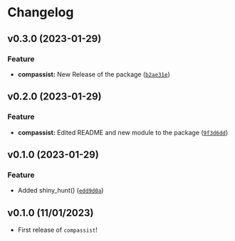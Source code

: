 # Changelog

<!--next-version-placeholder-->

## v0.3.0 (2023-01-29)
### Feature
* **compassist:** New Release of the package ([`b2ae31e`](https://github.com/UBC-MDS/compassist/commit/b2ae31e93e920aed18df8244080a937c1d846cea))

## v0.2.0 (2023-01-29)
### Feature
* **compassist:** Edited README and new module to the package ([`9f3d6dd`](https://github.com/UBC-MDS/compassist/commit/9f3d6dda039c6176417cd9eedc2eece2eadd751d))

## v0.1.0 (2023-01-29)
### Feature
* Added shiny_hunt() ([`edd9d0a`](https://github.com/UBC-MDS/compassist/commit/edd9d0ab2b854aa7739ccb581a6fae6a67ac61d3))

## v0.1.0 (11/01/2023)

- First release of `compassist`!